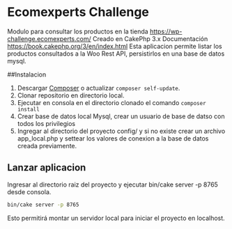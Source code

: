 # Ecomexperts Challenge

Modulo para consultar los productos en la tienda https://wp-challenge.ecomexperts.com/
Creado en CakePhp 3.x Documentación https://book.cakephp.org/3/en/index.html
Esta aplicacion permite listar los productos consultados a la Woo Rest API, persistirlos en una base de datos mysql.

##Instalacion

1. Descargar [Composer](https://getcomposer.org/doc/00-intro.md) o actualizar `composer self-update`.
2. Clonar repositorio en directorio local.
3.  Ejecutar en consola en el directorio clonado el comando `composer install`
4. Crear base de datos local Mysql, crear un usuario de base de datso con todos los privilegios
5. Ingregar al directorio del proyecto config/ y si no existe crear un archivo app_local.php y settear los valores de conexion a la base de datos creada previamente.

## Lanzar aplicacion

Ingresar al directorio raiz del proyecto y ejecutar bin/cake server -p 8765 desde consola.

```bash
bin/cake server -p 8765
```
Esto permitirá montar un servidor local para iniciar el proyecto en localhost.

